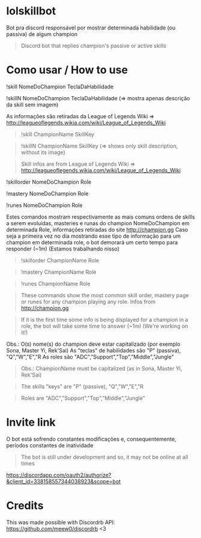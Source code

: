 # lolskillbot

Bot pra discord responsável por mostrar determinada habilidade (ou passiva) de algum champion

>Discord bot that replies champion's passive or active skills

# Como usar / How to use

!skill NomeDoChampion TeclaDaHabilidade

!skillN NomeDoChampion TeclaDaHabilidade (=> mostra apenas descrição da skill sem imagem)

As informações são retiradas da League of Legends Wiki => http://leagueoflegends.wikia.com/wiki/League_of_Legends_Wiki

>!skill ChampionName SkillKey

>!skillN ChampionName SkillKey (=> shows only skill description, without its image)

>Skill infos are from League of Legends Wiki => http://leagueoflegends.wikia.com/wiki/League_of_Legends_Wiki

!skillorder NomeDoChampion Role

!mastery NomeDoChampion Role

!runes NomeDoChampion Role

Estes comandos mostram respectivamente as mais comuns ordens de skills a serem evoluídas, masteries e runas do champion NomeDoChampion em determinada Role, informações retiradas do site http://champion.gg
Caso seja a primeira vez no dia mostrando esse tipo de informação para um champion em determinada role, o bot demorará um certo tempo para responder (~1m) (Estamos trabalhando nisso)

>!skillorder ChampionName Role

>!mastery ChampionName Role

>!runes ChampionName Role

>These commands show the most common skill order, mastery page or runes for any champion playing any role. Infos from http://champion.gg

>If it is the first time some info is being displayed for a champion in a role, the bot will take some time to answer (~1m) (We're working on it!)

Obs.: O(s) nome(s) do champion deve estar capitalizado (por exemplo Sona, Master Yi, Rek'Sai)
As "teclas" de habilidades são "P" (passiva), "Q","W","E","R
As roles são "ADC","Support","Top","Middle","Jungle"

>Obs.: ChampionName must be capitalized (as in Sona, Master Yi, Rek'Sai)

>The skills "keys" are "P" (passive), "Q","W","E","R

>Roles are "ADC","Support","Top","Middle","Jungle"

# Invite link

O bot está sofrendo constantes modificações e, consequentemente, períodos constantes de inatividade
>The bot is still under development and so, it may not be online at all times

https://discordapp.com/oauth2/authorize?&client_id=338158557344038923&scope=bot

# Credits

This was made possible with Discordrb API: https://github.com/meew0/discordrb <3
